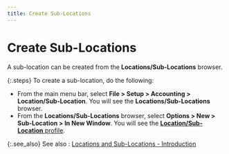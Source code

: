 ```yaml
---
title: Create Sub-Locations
---
```


# Create Sub-Locations


A sub-location can be created from the **Locations/Sub-Locations** browser.


{:.steps}
To create a sub-location, do the following:

- From the main  menu bar, select **File &gt; Setup &gt; 
 Accounting &gt; Location/Sub-Location**. You will see the **Locations/Sub-Locations** browser.
- From the **Locations/Sub-Locations** browser, select  **Options &gt; New &gt; Sub-Location &gt; 
 In New Window**. You will see the [**Location/Sub-Location** profile]({{site.sc_baseurl}}/options/locations-and-sub-locations/set-up-sub-locations/the_department_profile.html).



{:.see_also}
See also
: [Locations  and Sub-Locations - Introduction]({{site.sc_baseurl}}/options/locations-and-sub-locations/locations_and_departments.html)
